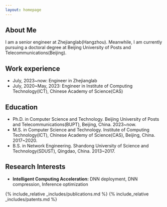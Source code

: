```yaml
---
layout: homepage
---
```


## About Me

I am a senior engineer at Zhejianglab(Hangzhou). Meanwhile, I am currently pursuing a doctoral degree at Beijing University of Posts and Telecommunications(Beijing). 

## Work experience
- July, 2023~now: Engineer in Zhejianglab
- July, 2020~May, 2023: Engineer in Institute of Computing Technology(ICT), Chinese Academy of Science(CAS)

## Education
- Ph.D. in Computer Science and Technology. Beijing University of Posts and Telecommunications(BUPT), Beijing, China. 2023~now.
- M.S. in Computer Science and Technology. Institute of Computing Technology(ICT), Chinese Academy of Science(CAS), Beijing, China. 2017~2020.
- B.S. in Network Engineering. Shandong University of Science and Technology(SDUST), Qingdao, China. 2013~2017.

## Research Interests

- **Intelligent Computing Acceleration:** DNN deployment, DNN compression, Inference optimization


{% include_relative _includes/publications.md %}
{% include_relative _includes/patents.md %}
